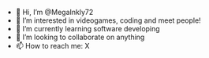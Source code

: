 - 👋 Hi, I’m @MegaInkly72
- 👀 I’m interested in videogames, coding and meet people!
- 🌱 I’m currently learning software developing
- 💞️ I’m looking to collaborate on anything
- 📫 How to reach me: X

<!---
MegaInkly72/MegaInkly72 is a ✨ special ✨ repository because its `README.md` (this file) appears on your GitHub profile.
You can click the Preview link to take a look at your changes.
--->
